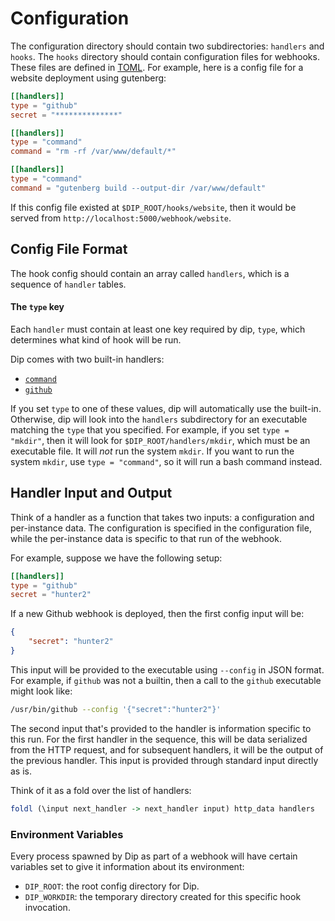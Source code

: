 # Configuration

The configuration directory should contain two subdirectories: `handlers` and `hooks`. The `hooks` directory should contain configuration files for webhooks. These files are defined in [TOML](https://github.com/toml-lang/toml). For example, here is a config file for a website deployment using gutenberg:

```toml
[[handlers]]
type = "github"
secret = "**************"

[[handlers]]
type = "command"
command = "rm -rf /var/www/default/*"

[[handlers]]
type = "command"
command = "gutenberg build --output-dir /var/www/default"
```

If this config file existed at `$DIP_ROOT/hooks/website`, then it would be served from `http://localhost:5000/webhook/website`.

## Config File Format

The hook config should contain an array called `handlers`, which is a sequence of `handler` tables.

#### The `type` key

Each `handler` must contain at least one key required by dip, `type`, which determines what kind of hook will be run.

Dip comes with two built-in handlers:

- [`command`](handlers.html#bash-commands)
- [`github`](handlers.html#github-webhooks)

If you set `type` to one of these values, dip will automatically use the built-in. Otherwise, dip will look into the `handlers` subdirectory for an executable matching the `type` that you specified. For example, if you set `type = "mkdir"`, then it will look for `$DIP_ROOT/handlers/mkdir`, which must be an executable file. It will _not_ run the system `mkdir`. If you want to run the system `mkdir`, use `type = "command"`, so it will run a bash command instead.

## Handler Input and Output

Think of a handler as a function that takes two inputs: a configuration and per-instance data. The configuration is specified in the configuration file, while the per-instance data is specific to that run of the webhook.

For example, suppose we have the following setup:

```toml
[[handlers]]
type = "github"
secret = "hunter2"
```

If a new Github webhook is deployed, then the first config input will be:

```json
{
    "secret": "hunter2"
}
```

This input will be provided to the executable using `--config` in JSON format. For example, if `github` was not a builtin, then a call to the `github` executable might look like:

```bash
/usr/bin/github --config '{"secret":"hunter2"}'
```

The second input that's provided to the handler is information specific to this run. For the first handler in the sequence, this will be data serialized from the HTTP request, and for subsequent handlers, it will be the output of the previous handler. This input is provided through standard input directly as is.

Think of it as a fold over the list of handlers:

```hs
foldl (\input next_handler -> next_handler input) http_data handlers
```

### Environment Variables

Every process spawned by Dip as part of a webhook will have certain variables set to give it information about its environment:

- `DIP_ROOT`: the root config directory for Dip.
- `DIP_WORKDIR`: the temporary directory created for this specific hook invocation.